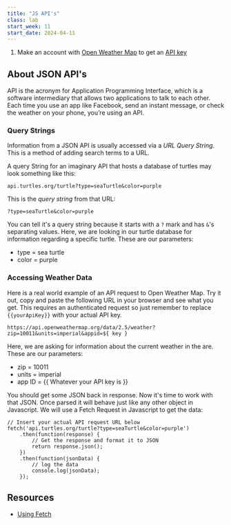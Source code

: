 ```yaml
---
title: "JS API's"
class: lab
start_week: 11
start_date: 2024-04-11
---
```


1. Make an account with [Open Weather Map](https://home.openweathermap.org/users/sign_up) to get an [API key](https://home.openweathermap.org/api_keys)

## About JSON API's

API is the acronym for Application Programming Interface, which is a software intermediary that allows two applications to talk to each other. Each time you use an app like Facebook, send an instant message, or check the weather on your phone, you’re using an API.

### Query Strings  

Information from a JSON API is usually accessed via a *URL Query String*. This is a method of adding search terms to a URL.

A query String for an imaginary API that hosts a database of turtles may look something like this:
~~~
api.turtles.org/turtle?type=seaTurtle&color=purple
~~~

This is the *query string* from that URL:

~~~
?type=seaTurtle&color=purple
~~~

You can tell it's a query string because it starts with a `?` mark and has `&`'s separating values. Here, we are looking in our turtle database for information regarding a specific turtle. These are our parameters:

* type = sea turtle
* color = purple


### Accessing Weather Data

Here is a real world example of an API request to Open Weather Map. Try it out, copy and paste the following URL in your browser and see what you get. This requires an authenticated request so just remember to replace `{{yourApiKey}}` with your actual API key.

~~~
https://api.openweathermap.org/data/2.5/weather?zip=10011&units=imperial&appid=${ key }
~~~

Here, we are asking for information about the current weather in the are. These are our parameters:

* zip = 10011
* units = imperial
* app ID = {{ Whatever your API key is }}

You should get some JSON back in response. Now it's time to work with that JSON. Once parsed it will behave just like any other object in Javascript. We will use a Fetch Request in Javascript to get the data:

~~~
// Insert your actual API request URL below
fetch('api.turtles.org/turtle?type=seaTurtle&color=purple')
    .then(function(response) {
        // Get the response and format it to JSON
        return response.json();
    })
    .then(function(jsonData) {
        // log the data
        console.log(jsonData);
    });
~~~

## Resources
* [Using Fetch](https://developer.mozilla.org/en-US/docs/Web/API/Fetch_API/Using_Fetch)
